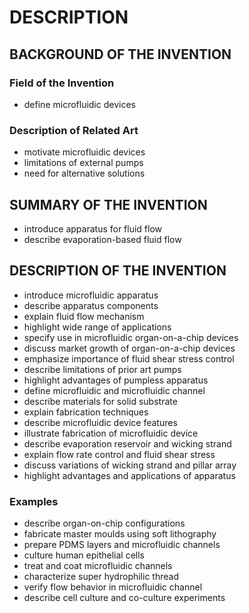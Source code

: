 # DESCRIPTION

## BACKGROUND OF THE INVENTION

### Field of the Invention

- define microfluidic devices

### Description of Related Art

- motivate microfluidic devices
- limitations of external pumps
- need for alternative solutions

## SUMMARY OF THE INVENTION

- introduce apparatus for fluid flow
- describe evaporation-based fluid flow

## DESCRIPTION OF THE INVENTION

- introduce microfluidic apparatus
- describe apparatus components
- explain fluid flow mechanism
- highlight wide range of applications
- specify use in microfluidic organ-on-a-chip devices
- discuss market growth of organ-on-a-chip devices
- emphasize importance of fluid shear stress control
- describe limitations of prior art pumps
- highlight advantages of pumpless apparatus
- define microfluidic and microfluidic channel
- describe materials for solid substrate
- explain fabrication techniques
- describe microfluidic device features
- illustrate fabrication of microfluidic device
- describe evaporation reservoir and wicking strand
- explain flow rate control and fluid shear stress
- discuss variations of wicking strand and pillar array
- highlight advantages and applications of apparatus

### Examples

- describe organ-on-chip configurations
- fabricate master moulds using soft lithography
- prepare PDMS layers and microfluidic channels
- culture human epithelial cells
- treat and coat microfluidic channels
- characterize super hydrophilic thread
- verify flow behavior in microfluidic channel
- describe cell culture and co-culture experiments

